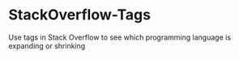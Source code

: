 # StackOverflow-Tags
Use tags in Stack Overflow to see which programming language is expanding or shrinking
